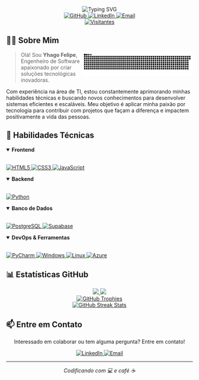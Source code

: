 <div align="center">
  <img src="https://readme-typing-svg.herokuapp.com?font=Fira+Code&weight=500&size=30&pause=1000&color=0969DA&center=true&vCenter=true&random=false&width=600&height=100&lines=Yhago+Felipe;Engenheiro+de+Software" alt="Typing SVG" />
</div>

<div align="center">
  <a href="https://github.com/yyhago">
    <img src="https://img.shields.io/badge/GitHub-181717?style=for-the-badge&logo=github&logoColor=white" alt="GitHub" />
  </a>
  <a href="https://www.linkedin.com/in/yhagofelipe/">
    <img src="https://img.shields.io/badge/LinkedIn-0A66C2?style=for-the-badge&logo=linkedin&logoColor=white" alt="LinkedIn" />
  </a>
  <a href="mailto:seuemail@example.com">
    <img src="https://img.shields.io/badge/Email-EA4335?style=for-the-badge&logo=gmail&logoColor=white" alt="Email" />
  </a>
  <br>
  <a href="https://github.com/yyhago">
    <img src="https://visitor-badge.laobi.icu/badge?page_id=yyhago.yyhago&left_color=2F81F7&right_color=0D1117&left_text=Visitantes" alt="Visitantes" />
  </a>
</div>

## 👨‍💻 Sobre Mim

<img align="right" width="300" src="https://github.com/CodeDiaz/CodeDiaz/raw/output/github-contribution-grid-snake.svg" alt="Snake animation" />

> Olá! Sou **Yhago Felipe**, Engenheiro de Software apaixonado por criar soluções tecnológicas inovadoras. 

Com experiência na área de TI, estou constantemente aprimorando minhas habilidades técnicas e buscando novos conhecimentos para desenvolver sistemas eficientes e escaláveis.
Meu objetivo é aplicar minha paixão por tecnologia para contribuir com projetos que façam a diferença e impactem positivamente a vida das pessoas.

## 🚀 Habilidades Técnicas

<details open>
<summary><b>Frontend</b></summary>
<br>
<p align="left">
  <a href="#">
    <img src="https://img.shields.io/badge/HTML5-E34F26?style=for-the-badge&logo=html5&logoColor=white" alt="HTML5" />
  </a>
  <a href="#">
    <img src="https://img.shields.io/badge/CSS3-1572B6?style=for-the-badge&logo=css3&logoColor=white" alt="CSS3" />
  </a>
  <a href="#">
    <img src="https://img.shields.io/badge/JavaScript-F7DF1E?style=for-the-badge&logo=javascript&logoColor=black" alt="JavaScript" />
  </a>
</p>
</details>

<details open>
<summary><b>Backend</b></summary>
<br>
<p align="left">
  <a href="#">
    <img src="https://img.shields.io/badge/Python-3776AB?style=for-the-badge&logo=python&logoColor=white" alt="Python" />
  </a>
</p>
</details>

<details open>
<summary><b>Banco de Dados</b></summary>
<br>
<p align="left">
  <a href="#">
    <img src="https://img.shields.io/badge/PostgreSQL-4169E1?style=for-the-badge&logo=postgresql&logoColor=white" alt="PostgreSQL" />
  </a>
  <a href="#">
    <img src="https://img.shields.io/badge/Supabase-3ECF8E?style=for-the-badge&logo=supabase&logoColor=white" alt="Supabase" />
  </a>
</p>
</details>

<details open>
<summary><b>DevOps & Ferramentas</b></summary>
<br>
<p align="left">
  <a href="#">
    <img src="https://img.shields.io/badge/PyCharm-000000?style=for-the-badge&logo=pycharm&logoColor=white" alt="PyCharm" />
  </a>
  <a href="#">
    <img src="https://img.shields.io/badge/Windows-0078D6?style=for-the-badge&logo=windows&logoColor=white" alt="Windows" />
  </a>
  <a href="#">
    <img src="https://img.shields.io/badge/Linux-FCC624?style=for-the-badge&logo=linux&logoColor=black" alt="Linux" />
  </a>
  <a href="#">
    <img src="https://img.shields.io/badge/Azure-0078D4?style=for-the-badge&logo=microsoftazure&logoColor=white" alt="Azure" />
  </a>
</p>
</details>

## 📊 Estatísticas GitHub

<div align="center">
  <a href="https://github.com/yyhago">
    <img height="180em" src="https://github-readme-stats.vercel.app/api?username=yyhago&show_icons=true&theme=github_dark&include_all_commits=true&count_private=true&locale=pt-br&hide_border=true" />
    <img height="180em" src="https://github-readme-stats.vercel.app/api/top-langs/?username=yyhago&layout=compact&langs_count=7&theme=github_dark&locale=pt-br&hide_border=true" />
  </a>
</div>

<div align="center">
  <a href="https://github.com/yyhago">
    <img src="https://github-profile-trophy.vercel.app/?username=yyhago&theme=algolia&row=1&column=6&margin-w=15&margin-h=15" alt="GitHub Trophies" />
  </a>
</div>

<div align="center">
  <a href="https://github.com/yyhago">
    <img height="180em" src="https://github-readme-streak-stats.herokuapp.com/?user=yyhago&theme=github-dark-blue&hide_border=true" alt="GitHub Streak Stats" />
  </a>
</div>



## 📫 Entre em Contato

<div align="center">
  <p>Interessado em colaborar ou tem alguma pergunta? Entre em contato!</p>
  <a href="https://www.linkedin.com/in/yhagofelipe/">
    <img src="https://img.shields.io/badge/LinkedIn-0A66C2?style=for-the-badge&logo=linkedin&logoColor=white" alt="LinkedIn" />
  </a>
  <a href="mailto:yhago.felipe.teles@gmail.com">
    <img src="https://img.shields.io/badge/Email-EA4335?style=for-the-badge&logo=gmail&logoColor=white" alt="Email" />
  </a>
</div>

---

<div align="center">
  <em>Codificando com 💻 e café ☕</em>
</div>

